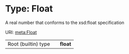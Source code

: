 
# Type: Float


A real number that conforms to the xsd:float specification

URI: [meta:Float](https://w3id.org/linkml/Float)

|  |  |  |
| --- | --- | --- |
| Root (builtin) type | | **float** |
